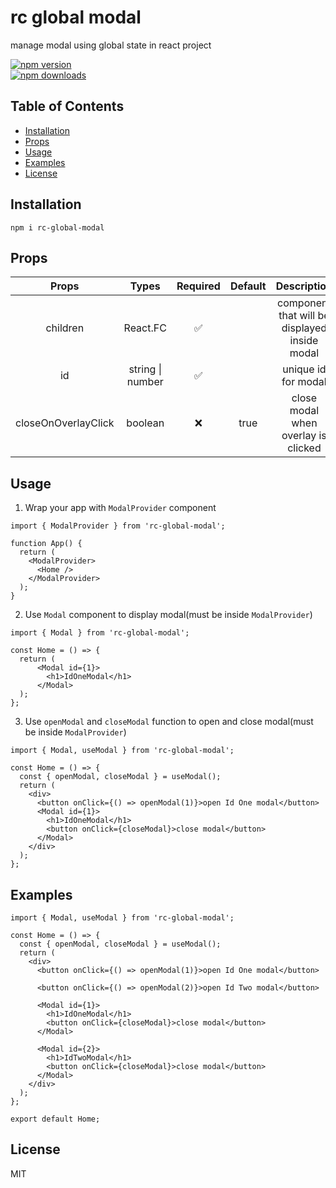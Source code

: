 # rc global modal

manage modal using global state in react project

[![npm version](https://img.shields.io/npm/v/rc-global-modal.svg?style=flat-square)](https://www.npmjs.com/package/rc-global-modal)  
[![npm downloads](https://img.shields.io/npm/dm/rc-global-modal.svg?style=flat-square)](https://www.npmjs.com/package/rc-global-modal)

## Table of Contents

- [Installation](#installation)
- [Props](#props)
- [Usage](#usage)
- [Examples](#examples)
- [License](#license)

## Installation

```
npm i rc-global-modal
```

## Props

| Props | Types | Required | Default | Description |
| :-: | :-: | :-: | :-: | :-: |
| children | React.FC | ✅ |  | component that will be displayed inside modal |
| id | string \| number | ✅ |  | unique id for modal |
| closeOnOverlayClick | boolean | ❌ | true | close modal when overlay is clicked |

## Usage

1. Wrap your app with `ModalProvider` component

```tsx
import { ModalProvider } from 'rc-global-modal';

function App() {
  return (
    <ModalProvider>
      <Home />
    </ModalProvider>
  );
}
```

2. Use `Modal` component to display modal(must be inside `ModalProvider`)

```tsx
import { Modal } from 'rc-global-modal';

const Home = () => {
  return (
      <Modal id={1}>
        <h1>IdOneModal</h1>
      </Modal>
  );
};
```

3. Use `openModal` and `closeModal` function to open and close modal(must be inside `ModalProvider`)

```tsx
import { Modal, useModal } from 'rc-global-modal';

const Home = () => {
  const { openModal, closeModal } = useModal();
  return (
    <div>
      <button onClick={() => openModal(1)}>open Id One modal</button>
      <Modal id={1}>
        <h1>IdOneModal</h1>
        <button onClick={closeModal}>close modal</button>
      </Modal>
    </div>
  );
};
```

## Examples

```tsx
import { Modal, useModal } from 'rc-global-modal';

const Home = () => {
  const { openModal, closeModal } = useModal();
  return (
    <div>
      <button onClick={() => openModal(1)}>open Id One modal</button>

      <button onClick={() => openModal(2)}>open Id Two modal</button>

      <Modal id={1}>
        <h1>IdOneModal</h1>
        <button onClick={closeModal}>close modal</button>
      </Modal>

      <Modal id={2}>
        <h1>IdTwoModal</h1>
        <button onClick={closeModal}>close modal</button>
      </Modal>
    </div>
  );
};

export default Home;
```

## License

MIT
